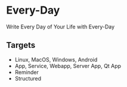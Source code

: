 # Every-Day
Write Every Day of Your Life with Every-Day

## Targets
* Linux, MacOS, Windows, Android
* App, Service, Webapp, Server App, Qt App
* Reminder
* Structured

